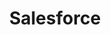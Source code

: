---
content-type: "api-form"
form-type: "source"
key: "source-form-properties-salesforce-object"

title: "Salesforce"
description: "A Salesforce connection reads data from the Salesforce API and corresponds to the source type of `platform.salesforce`."

object-attributes:
  - name: "api_type"
    type: "string"
    description: "The Salesforce API Stitch should use to extract data. Possible values are `REST` or `BULK`. [Read about the pros and cons of each API here]({{ site.baseurl }}/integrations/saas/salesforce#bulk-vs-rest-api)."

  - name: "is_sandbox"
    type: "string"
    description: "If `true`, the Salesforce account being connected is a sandbox."

  - name: "frequency_in_minutes"
    type: "string"
    description: |
      Defines how often, in minutes, Stitch should attempt to replicate data from Marketo. Accepted values are:

      - `1`
      - `10`
      - `30`
      - `60`
      - `360`
      - `720`
      - `1440`

  - name: "quota_percent_per_run"
    type: "string"
    description: "The maximum percentage of Salesforce API quota allowed per replication job."

  - name: "quota_percent_total"
    type: "string"
    description: "The maximum percentage of Salesforce API quota allowed per day."

  - name: "select_fields_by_default"
    type: "string"
    description: "If `true`, Stitch will automatically set new fields added in Salesforce to replicate."

  - name: "start_date"
    type: "string"
    description: |
      The date from which Stitch should begin replicating data from Salesforce. Data from this date forward will be replicated.

      Data in this field must adhere to the `YYYY-MM-DDTHH:MM:SSZ` format. For example: `2018-01-01T11:59:59Z`

examples:
  - code: |
      {  
       "type":"platform.salesforce",
       "properties":{
          "api_type":"BULK",
          "is_sandbox":"false",
          "frequency_in_minutes":"1440",
          "quota_percent_per_run":"25",
          "quota_percent_total":"80",
          "select_fields_by_default":"true",
          "start_date":"2018-01-10T00:00:00Z"
        }
      }
---